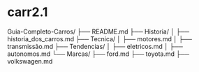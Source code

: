 # carr2.1
Guia-Completo-Carros/
├── README.md
├── Historia/
│   ├── historia_dos_carros.md
├── Tecnica/
│   ├── motores.md
│   ├── transmissão.md
├── Tendencias/
│   ├── eletricos.md
│   ├── autonomos.md
└── Marcas/
    ├── ford.md
    ├── toyota.md
    ├── volkswagen.md

